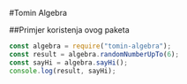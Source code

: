 #Tomin Algebra

##Primjer koristenja ovog paketa

```javascript
const algebra = require("tomin-algebra");
const result = algebra.randomNumberUpTo(6);
const sayHi = algebra.sayHi();
console.log(result, sayHi);
```
